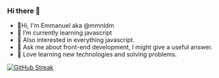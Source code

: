 ### Hi there 👋


- :panda_face:Hi, I'm Emmanuel aka @mmnldm
- 🌱 I’m currently learning javascript 
- :thought_balloon: Also interested in everything javascript.
- 💬 Ask me about front-end development, I might give a useful answer.
- :green_heart: Love learning new technologies and solving problems.

[![GitHub Streak](https://streak-stats.demolab.com?user=mmnldm&theme=dark)](https://git.io/streak-stats)
